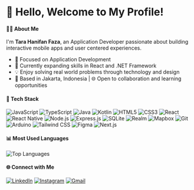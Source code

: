 # 👋 Hello, Welcome to My Profile!

#### 👩‍💻 About Me

I'm **Tara Hanifan Faza**, an Application Developer passionate about building interactive mobile apps and user centered experiences.

- 🎯 Focused on Application Development  
- 🌱 Currently expanding skills in React and .NET Framework  
- 💡 Enjoy solving real world problems through technology and design  
- 📍 Based in Jakarta, Indonesia | 🌐 Open to collaboration and learning opportunities

#### 🧰 Tech Stack

![JavaScript](https://img.shields.io/badge/-JavaScript-F7DF1E?style=for-the-badge&logo=javascript&logoColor=black)
![TypeScript](https://img.shields.io/badge/-TypeScript-3178C6?style=for-the-badge&logo=typescript&logoColor=white)
![Java](https://img.shields.io/badge/-Java-007396?style=for-the-badge&logo=java&logoColor=white)
![Kotlin](https://img.shields.io/badge/-Kotlin-0095D5?style=for-the-badge&logo=kotlin&logoColor=white)
![HTML5](https://img.shields.io/badge/-HTML5-E34F26?style=for-the-badge&logo=html5&logoColor=white)
![CSS3](https://img.shields.io/badge/-CSS3-1572B6?style=for-the-badge&logo=css3&logoColor=white)
![React](https://img.shields.io/badge/-React-20232A?style=for-the-badge&logo=react&logoColor=61DAFB)
![React Native](https://img.shields.io/badge/-React%20Native-20232A?style=for-the-badge&logo=react&logoColor=61DAFB)
![Node.js](https://img.shields.io/badge/-Node.js-339933?style=for-the-badge&logo=node.js&logoColor=white)
![Express.js](https://img.shields.io/badge/-Express.js-000000?style=for-the-badge&logo=express&logoColor=white)
![SQLite](https://img.shields.io/badge/-SQLite-003B57?style=for-the-badge&logo=sqlite&logoColor=white)
![Realm](https://img.shields.io/badge/-Realm-39477F?style=for-the-badge&logo=realm&logoColor=white)
![Mapbox](https://img.shields.io/badge/-Mapbox-4264FB?style=for-the-badge&logo=mapbox&logoColor=white)
![Git](https://img.shields.io/badge/-Git-F05032?style=for-the-badge&logo=git&logoColor=white)
![Arduino](https://img.shields.io/badge/-Arduino-00979D?style=for-the-badge&logo=arduino&logoColor=white)
![Tailwind CSS](https://img.shields.io/badge/-Tailwind%20CSS-06B6D4?style=for-the-badge&logo=tailwindcss&logoColor=white)
![Figma](https://img.shields.io/badge/-Figma-F24E1E?style=for-the-badge&logo=figma&logoColor=white)
![Next.js](https://img.shields.io/badge/-Next.js-000000?style=for-the-badge&logo=next.js&logoColor=white)

#### 📊 Most Used Languages

![Top Languages](https://github-readme-stats.vercel.app/api/top-langs/?username=ttarreuu&layout=compact&theme=tokyonight&hide_border=true)



#### 🌐 Connect with Me

[![LinkedIn](https://img.shields.io/badge/-LinkedIn-0A66C2?style=for-the-badge&logo=linkedin&logoColor=white&logoWidth=20)](https://linkedin.com/in/tarahanifan)
[![Instagram](https://img.shields.io/badge/-Instagram-E4405F?style=for-the-badge&logo=instagram&logoColor=white&logoWidth=20)](https://www.instagram.com/tarrrrrrrrrrrrrrrrrrrrrrrra)
[![Gmail](https://img.shields.io/badge/-Gmail-D14836?style=for-the-badge&logo=gmail&logoColor=white&logoWidth=20)](mailto:tarahanifanfaza@gmail.com)

